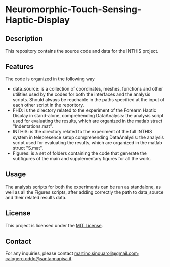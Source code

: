 # Neuromorphic-Touch-Sensing-Haptic-Display

## Description
This repository contains the source code and data for the INTHIS project.

## Features
The code is organized in the following way
- data_source: is a collection of coordinates, meshes, functions and other utilities used by the codes for both the interfaces and the analysis scripts. Should always be reachable in the paths specified at the input of each other script in the reporitory. 
- FHD: is the directory related to the experiment of the Forearm Haptic Display in stand-alone, comprehending DataAnalysis: the analysis script used for evaluating the results, which are organized in the matlab struct "Indentations.mat".
- INTHIS: is the directory related to the experiment of the full INTHIS system in telepresence setup comprehending DataAnalysis: the analysis script used for evaluating the results, which are organized in the matlab struct "S.mat".
- Figures: is a set of folders containing the code that generate the subfigures of the main and supplementary figures for all the work.

## Usage
The analysis scripts for both the experiments can be run as standalone, as well as all the Figures scripts, after adding correctly the path to data_source and their related results data.

## License
This project is licensed under the [MIT License](LICENSE).

## Contact
For any inquiries, please contact [martino.singuaroli@gmail.com; calogero.oddo@santannapisa.it](mailto:martino.singuaroli@gmail.com).

